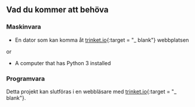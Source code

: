 ## Vad du kommer att behöva

### Maskinvara

+ En dator som kan komma åt [trinket.io](https://trinket.io){:target = "_ blank"} webbplatsen 

or

+ A computer that has Python 3 installed

### Programvara

Detta projekt kan slutföras i en webbläsare med [trinket.io](https://trinket.io){:target = "_ blank"}.
